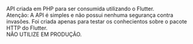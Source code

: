 API criada em PHP para ser consumida utilizando o Flutter. </br>
Atenção: A API é simples e não possui nenhuma segurança contra invasões. Foi criada apenas para testar os conhecientos sobre o pacote HTTP do Flutter. </br>
NÃO UTILIZE EM PRODUÇÃO.
